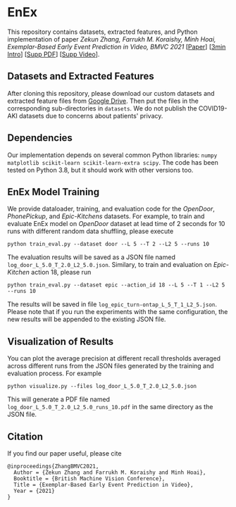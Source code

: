 # EnEx

This repository contains datasets, extracted features, and Python implementation of paper *Zekun Zhang, Farrukh M. Koraishy, Minh Hoai, Exemplar-Based Early Event Prediction in Video, BMVC 2021* [[Paper](https://github.com/cvlab-stonybrook/EnEx/blob/main/media/paper.pdf)] [[3min Intro](https://github.com/cvlab-stonybrook/EnEx/blob/main/media/poster.mp4)] [[Supp PDF](https://github.com/cvlab-stonybrook/EnEx/blob/main/media/supp.pdf)] [[Supp Video](https://github.com/cvlab-stonybrook/EnEx/blob/main/media/supp.mp4)].

## Datasets and Extracted Features

After cloning this repository, please download our custom datasets and extracted feature files from [Google Drive](https://drive.google.com/drive/folders/1YiQ1tqAdoRQaZUB_pbH7VOuhD5cHCVnt). Then put the files in the corresponding sub-directories in `datasets`. We do not publish the COVID19-AKI datasets due to concerns about patients' privacy.

## Dependencies

Our implementation depends on several common Python libraries: `numpy matplotlib scikit-learn scikit-learn-extra scipy`. The code has been tested on Python 3.8, but it should work with other versions too.

## EnEx Model Training

We provide dataloader, training, and evaluation code for the *OpenDoor*, *PhonePickup*, and *Epic-Kitchens* datasets. For example, to train and evaluate EnEx model on *OpenDoor* dataset at lead time of 2 seconds for 10 runs with different random data shuffling, please execute
```
python train_eval.py --dataset door --L 5 --T 2 --L2 5 --runs 10
```
The evaluation results will be saved as a JSON file named `log_door_L_5.0_T_2.0_L2_5.0.json`. Similary, to train and evaluation on *Epic-Kitchen* action 18, please run
```
python train_eval.py --dataset epic --action_id 18 --L 5 --T 1 --L2 5 --runs 10
```
The results will be saved in file `log_epic_turn-ontap_L_5_T_1_L2_5.json`. Please note that if you run the experiments with the same configuration, the new results will be appended to the existing JSON file.

## Visualization of Results

You can plot the average precision at different recall thresholds averaged across different runs from the JSON files generated by the training and evaluation process. For example
```
python visualize.py --files log_door_L_5.0_T_2.0_L2_5.0.json
```
This will generate a PDF file named `log_door_L_5.0_T_2.0_L2_5.0_runs_10.pdf` in the same directory as the JSON file.

## Citation

If you find our paper useful, please cite
```
@inproceedings{ZhangBMVC2021, 
  Author = {Zekun Zhang and Farrukh M. Koraishy and Minh Hoai}, 
  Booktitle = {British Machine Vision Conference}, 
  Title = {Exemplar-Based Early Event Prediction in Video}, 
  Year = {2021}
}
```
